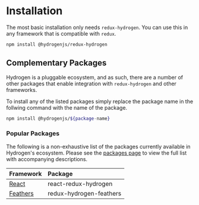 # Installation

The most basic installation only needs `redux-hydrogen`. You can use this in any framework that is compatible with `redux`. 

```bash
npm install @hydrogenjs/redux-hydrogen
```

## Complementary Packages

Hydrogen is a pluggable ecosystem, and as such, there are a number of other packages that enable integration with `redux-hydrogen` and other frameworks.

To install any of the listed packages simply replace the package name in the follwing command with the name of the package.

```bash
npm install @hydrogenjs/${package-name}
```

### Popular Packages

The following is a non-exhaustive list of the packages currently available in Hydrogen's ecosystem. Please see the [packages page](./packages.md) to view the full list with accompanying descriptions.

| Framework                           | Package                 |
| ----------------------------------- | :---------------------- |
| [React](https://reactjs.org/)       | react-redux-hydrogen    |
| [Feathers](https://feathersjs.com/) | redux-hydrogen-feathers |

